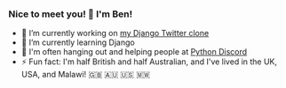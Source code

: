 ### Nice to meet you! 👋 I'm Ben! 

- 🔭 I’m currently working on [my Django Twitter clone](https://github.com/Ben-Hampson/Django-Twitter)
- 🌱 I’m currently learning Django
- 💬 I'm often hanging out and helping people at [Python Discord](https://pythondiscord.com/)
- ⚡ Fun fact: I'm half British and half Australian, and I've lived in the UK, USA, and Malawi!
🇬🇧 🇦🇺 🇺🇸 🇲🇼
<!-- - 👯 I’m looking to collaborate on ...  -->
<!-- - 🤔 I’m looking for help with ...  -->
<!-- - 💬 Ask me about -->
<!-- - 📫 How to reach me: -->
